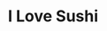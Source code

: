 ---
layout: place
title: "I Love Sushi"
permalink: /california/davis/i-love-sushi.html
stateAbbr: CA
stateName: California
cityName: Davis
place_id: ChIJfSV0cHcphYAR4k2c9QVDkCU
photos:
  - name: >-
      places/ChIJfSV0cHcphYAR4k2c9QVDkCU/photos/AeeoHcKZA0IRH3VvqTmFE1A8tImNeI1s9WO2jbYbFB6ePePV3olYpY4oSE61JpXUSoVggjUYjkQViJtrDq0_617_S16fM-IrJfD_HOILq8UpkluN3o584jN5Tj1IlHtUoaS1QmxgkBv1GSpZqtAgWkFkDoFAdEZq0IQd9iVOHrNXvDewi3T_66S0TY4zWQKwfiiGCS-witD6tlJymEpXYS-EA1KoPeUJUH_nmi7b-JCeyzFhOPWMEYC732coKgFgQ4o3aQrxAqYzVD8GG81xTuwB_AsB1bOkKu_m4c8klhUIfI9klwC2v4tDLP1Yy_gGKgV_NDIGhO-hZKPFv0wzIRBO46U2Hzz4z7OtwQAH8LeR0nK42tScIBH0O__8qAbGWUGWWK8aVZ3S7DuKjQMueBPNc8Hno6zz7r7Qz0ZKyeVNE1ApXUxP
    widthPx: 4032
    heightPx: 3024
    authorAttributions:
      - displayName: Crystal
        uri: https://maps.google.com/maps/contrib/115391966130693506810
        photoUri: >-
          https://lh3.googleusercontent.com/a-/ALV-UjWnCpLHarsw4QGsOgTJ10ZKzYUtU8yox6jEAspKkr9RYzAW9OvJ=s100-p-k-no-mo
    flagContentUri: >-
      https://www.google.com/local/imagery/report/?cb_client=maps_api_places.places_api&image_key=!1e10!2sCIHM0ogKEICAgIDDkaP43gE&hl=en-US
    googleMapsUri: >-
      https://www.google.com/maps/place//data=!3m4!1e2!3m2!1sCIHM0ogKEICAgIDDkaP43gE!2e10!4m2!3m1!1s0x808529777074257d:0x25904305f59c4de2
  - name: >-
      places/ChIJfSV0cHcphYAR4k2c9QVDkCU/photos/AeeoHcLa7F98DNfKDzfnKpw40E36SEQ1knmYGhZOmwXf6PADS2l1d_agLX7zL7tK5sCMRjnuw2ay1G1rhPeK9tKG9qkaBbE-4Auv8xMQj2agYxWJiAFqsVC2emFIVoDnoWer9v1WqmHq6yC_fv-6Gk6E-FvUT3g-NJGZLuqAzHOLDoURJY10nnKofgqu8R1jLHauG5bH6c3-zn5d12QciuuhWL0dq2OQKv7z267k5SdTrwF3HmcFiRM2RZdo_uR_8xHfpvt_6dYgA2Axt-2duVFvh5LIurqRqcrhJejGIget4NePHw
    widthPx: 1080
    heightPx: 607
    authorAttributions:
      - displayName: I Love Sushi
        uri: https://maps.google.com/maps/contrib/115106145204041428159
        photoUri: >-
          https://lh3.googleusercontent.com/a-/ALV-UjUBYUkM32yTv0lqkaSnLx4NfUau-juiD_69ucoEQIaxH9oXZVM=s100-p-k-no-mo
    flagContentUri: >-
      https://www.google.com/local/imagery/report/?cb_client=maps_api_places.places_api&image_key=!1e10!2sAF1QipMs-0gHmZrngXdEJfMcWb_kwlnL9NXX2nsiaRZW&hl=en-US
    googleMapsUri: >-
      https://www.google.com/maps/place//data=!3m4!1e2!3m2!1sAF1QipMs-0gHmZrngXdEJfMcWb_kwlnL9NXX2nsiaRZW!2e10!4m2!3m1!1s0x808529777074257d:0x25904305f59c4de2
  - name: >-
      places/ChIJfSV0cHcphYAR4k2c9QVDkCU/photos/AeeoHcKB9sF8TKdVinY-dEevyhBH1-4uEsy5k-TxetRJ21E7RPcbRJjJXOPjBD_7ksZmpW3dP-MzHzje9sOX7D1zW1Y43CoEltVoq2ZYgQqPY948xlOoLHYaOaKztA9HMMBCXD-FK5b8bGX1eRHAZKQftfWgeUW5UwnyXNRlu5prT-jGKxt5UM0aVHQjr3qqmOvuc2F9ZhcBZFUZqqzdAsF2vU7RHufZGSrgWrE7UTPDyhe54TJCzLvCvAx7nuN0J-tsCPderuJw5nuV0LXmD3qBZUxUxYh_46SeXwBq0mYtqbKDL_WixE6xOz_FlxkGju_fVDRGrk_xKPt9fPApt33SgH6cZx_W84rOIQt7399vO0sbGFc4Bxg8qUdbuvRxtZTTyJhxLDveg5ioSmV824ATufL5fZn2hG94C9PsQHh83_YJ9MRFnxrgLwiz3ZPCQShN
    widthPx: 4000
    heightPx: 3000
    authorAttributions:
      - displayName: Ricky F
        uri: https://maps.google.com/maps/contrib/108565048423134361846
        photoUri: >-
          https://lh3.googleusercontent.com/a-/ALV-UjWNphV0U6cm4pToBAYlxJgkfMMUY8D_W2xTdHYOmkwcbGY1nNdx=s100-p-k-no-mo
    flagContentUri: >-
      https://www.google.com/local/imagery/report/?cb_client=maps_api_places.places_api&image_key=!1e10!2sCIABIhADycKzCRwc5mfWBKkACBAR&hl=en-US
    googleMapsUri: >-
      https://www.google.com/maps/place//data=!3m4!1e2!3m2!1sCIABIhADycKzCRwc5mfWBKkACBAR!2e10!4m2!3m1!1s0x808529777074257d:0x25904305f59c4de2
  - name: >-
      places/ChIJfSV0cHcphYAR4k2c9QVDkCU/photos/AeeoHcKrVHIenSBbRcthwa_wY7S57oOb6APQKGWJ5V1Qbj0DQbWFsPD7t5zRPL6e49nLEBMAnpzlSlO465WBblnmBFnGF3iMM6slCifIrijbAuJuSpabqkQ0l7CM8jqfgi5_z7ZjwUA3uyDdCP9JR0wSPiSCr1_zS_V0244mt9rVvqxBBpdFWErNSW5DvtmNLnzJUUrHwd-5-_yRaOmFZMcku6ouXsUnl5FeTRYAJM5POtKVlVA74wMLRlo65rR62LvmnCoT0oZGoTg7ssg6FQFsJF8IyPm8xb08kc3CQ4l1gJLsfI9pEsXlWxzKs5VWgaHX80cSKTXVCWGvwhRlIDT7UoR6UeG4OKrAywdBDltSpC12T2eBb5DDWVXPnLVJMQL5QdXTtV_g62_vyHGiUYGeFjxF4q4G6H_nIzWff-Zs8HYmcDw
    widthPx: 4000
    heightPx: 3000
    authorAttributions:
      - displayName: Ricky F
        uri: https://maps.google.com/maps/contrib/108565048423134361846
        photoUri: >-
          https://lh3.googleusercontent.com/a-/ALV-UjWNphV0U6cm4pToBAYlxJgkfMMUY8D_W2xTdHYOmkwcbGY1nNdx=s100-p-k-no-mo
    flagContentUri: >-
      https://www.google.com/local/imagery/report/?cb_client=maps_api_places.places_api&image_key=!1e10!2sCIHM0ogKEICAgIDfxq-esAE&hl=en-US
    googleMapsUri: >-
      https://www.google.com/maps/place//data=!3m4!1e2!3m2!1sCIHM0ogKEICAgIDfxq-esAE!2e10!4m2!3m1!1s0x808529777074257d:0x25904305f59c4de2
  - name: >-
      places/ChIJfSV0cHcphYAR4k2c9QVDkCU/photos/AeeoHcLFQkJR5Ryi2Xc1RD-2K_q49d5SgPo4n6uMZ--IVxmEjcfLLQ-Q_Y2mzQjV8XUeNqo2AHpwZYX_yQRcLwpqKGxCG8uzM79-ecgd-Oj28KdSePZRXbojwgEBbLlywLTr44BRuiLOa2wlTBy3lyenIYlDw8vrgxs-DPGjIg9jgVDtWmeEGELv5DDaICKK3uoVocHdEtTKeTvuYmdymbtTuGLPi0s71Q_YcKe-4s7mgvojc7k24OyYH29rg-X6HsQamqeZmPviKWzN912FHCzlVmJ05YVCeersahaGQxPA90JDYWYku7MDQWaS7qx7ECTMdEu4Hopd1cwdgMImUQLaQJggEX530vlvzYavIlqFgxdtiXtKBVt_XMWGfPaNfjqYY5NtzEG8uNzAWGmZGmt12HFiTVk05VLz7XDbLJ5wE9BPpPm2
    widthPx: 4032
    heightPx: 3024
    authorAttributions:
      - displayName: Crystal
        uri: https://maps.google.com/maps/contrib/115391966130693506810
        photoUri: >-
          https://lh3.googleusercontent.com/a-/ALV-UjWnCpLHarsw4QGsOgTJ10ZKzYUtU8yox6jEAspKkr9RYzAW9OvJ=s100-p-k-no-mo
    flagContentUri: >-
      https://www.google.com/local/imagery/report/?cb_client=maps_api_places.places_api&image_key=!1e10!2sCIHM0ogKEICAgIDDkaP4wQE&hl=en-US
    googleMapsUri: >-
      https://www.google.com/maps/place//data=!3m4!1e2!3m2!1sCIHM0ogKEICAgIDDkaP4wQE!2e10!4m2!3m1!1s0x808529777074257d:0x25904305f59c4de2
  - name: >-
      places/ChIJfSV0cHcphYAR4k2c9QVDkCU/photos/AeeoHcJ2fyTTyXQwYNZ7-588P8DbLqtDFmVNhaYEHkPkb95lKKZzktpBfieqZXtjxT4Wj3Edb659TKxbYUh4uM-LDDU67T0LunFrdf8EFfP0ldCG2yKciD2iMit_U60_Jn6aL20MmQS2X9fDuDWtL47559PB_HnE8dm0JMRbxDl8fxSlPjXATqJICXiNhNDVMaqbR8WY-btsxoy6xOQdRH9XY7JWXBsU-0DPWR3_jXhB3e5a2-VWJXv9w9PunH9MsIdtbhRYhgkQVJm2rvnCKgPb6oc5go0TSKWW5ecf_QW-htZdq7wHyB4Esi-Tk5XdzrTqTEaq0V0dsMgbWYrV-bBbZXvp-ZTyXyEw4OkPtOYIGzQhi4JL4gaRiOIzQ3xhP0pvnGRml1di5IUhpf8-qoHptYyPTzLcy8jF2gfaFbniGi4eUuMY
    widthPx: 4032
    heightPx: 3024
    authorAttributions:
      - displayName: Chelsea Bahena
        uri: https://maps.google.com/maps/contrib/116309174544590283668
        photoUri: >-
          https://lh3.googleusercontent.com/a/ACg8ocI7nrY17fanRGUv08nm5oKEfo-bY90i4mzHMYrPHo4XjXA9Qw=s100-p-k-no-mo
    flagContentUri: >-
      https://www.google.com/local/imagery/report/?cb_client=maps_api_places.places_api&image_key=!1e10!2sCIHM0ogKEICAgICn_bj7mgE&hl=en-US
    googleMapsUri: >-
      https://www.google.com/maps/place//data=!3m4!1e2!3m2!1sCIHM0ogKEICAgICn_bj7mgE!2e10!4m2!3m1!1s0x808529777074257d:0x25904305f59c4de2
  - name: >-
      places/ChIJfSV0cHcphYAR4k2c9QVDkCU/photos/AeeoHcLFUvr4T1HpCdyFoXKQbQh0QcbcpB8Rn8hlDIrYeATxxIUZQcN9We2pzHJfnLo-dY387aWhNB-YDMP1JSki3nVbasgwSEEfoZkpz0m6I95D06ovYaWws_YRNzJ_yG27kdZxYy_e9WqQSPGhM5gcWrksAOKj3uE20CNI6SLPwdeEKF5rOEkxoqwwzHCgSj3TDUn12sai4YNL3d92FuruX8cG8emtCkzX_8bRnHsIK_Q-N5XPcNUgmlqbmfIE6WXH9Jtrp9fEzENT-WmXp7PJhuTHQsMU95xbPF-m45a2eQg_Wg
    widthPx: 1080
    heightPx: 1080
    authorAttributions:
      - displayName: I Love Sushi
        uri: https://maps.google.com/maps/contrib/115106145204041428159
        photoUri: >-
          https://lh3.googleusercontent.com/a-/ALV-UjUBYUkM32yTv0lqkaSnLx4NfUau-juiD_69ucoEQIaxH9oXZVM=s100-p-k-no-mo
    flagContentUri: >-
      https://www.google.com/local/imagery/report/?cb_client=maps_api_places.places_api&image_key=!1e10!2sAF1QipPaqjcDVJ5CsiZAYK_97EFSrcuCrTzsQVcItYll&hl=en-US
    googleMapsUri: >-
      https://www.google.com/maps/place//data=!3m4!1e2!3m2!1sAF1QipPaqjcDVJ5CsiZAYK_97EFSrcuCrTzsQVcItYll!2e10!4m2!3m1!1s0x808529777074257d:0x25904305f59c4de2
  - name: >-
      places/ChIJfSV0cHcphYAR4k2c9QVDkCU/photos/AeeoHcJEbqKl4Kdu6hmejflNU2Q1KR3NdaUz_Nq0wuZo6OZQA9tA9CZTnLSpEjPpg1szOmwJm-cUbv9IVSdzJRwi3Y-LFsb_4svXX5A4wBBhjDfwEC6li5UZB0NdasB1bPV8sqN6iwKKSD8B79YJESftW_LsiPgM52AFGl_iajsLeco_qxzjgmGY_KQ29vuxyNY5S20jnjL927RbUr8-JRs5VxhVEEFLHoCJLPVNXrXlNvCj7XrRZgIwghwW4aORq1Zq2uJTcv4BaoCPyNpBBHbuEnaUkmDbcQGfSYlojraCuTf_rM4ghjbzBKYuMcE80es6A4lgLkvTiZQtKHTb0q3yljeQw06eeKRiQwJKmvMSQHEokOGQvrj6cscxPgj0VNnb_i9WJxxsgTpALGwNh2MKNfs-jSvcr3wR5wMzfqWfvws
    widthPx: 4000
    heightPx: 3000
    authorAttributions:
      - displayName: Ricky F
        uri: https://maps.google.com/maps/contrib/108565048423134361846
        photoUri: >-
          https://lh3.googleusercontent.com/a-/ALV-UjWNphV0U6cm4pToBAYlxJgkfMMUY8D_W2xTdHYOmkwcbGY1nNdx=s100-p-k-no-mo
    flagContentUri: >-
      https://www.google.com/local/imagery/report/?cb_client=maps_api_places.places_api&image_key=!1e10!2sCIHM0ogKEICAgICPivLbQg&hl=en-US
    googleMapsUri: >-
      https://www.google.com/maps/place//data=!3m4!1e2!3m2!1sCIHM0ogKEICAgICPivLbQg!2e10!4m2!3m1!1s0x808529777074257d:0x25904305f59c4de2
  - name: >-
      places/ChIJfSV0cHcphYAR4k2c9QVDkCU/photos/AeeoHcLgTXf19cag8wWJgRLyarkWR_GIO7vOGx-w0iiqrDQ-kl2cFCOvNgtfUISvOHknDUGRIZrDHlBcK5aWvsGlLELZXX51Gv8C_USCLBspM34SfOGQV3e-B-dCIf8mHERAiUoMD6j_hgNlL97vt81UatF6n0Cb4wJXUa_r8P74T4ZopTCHJIVOT3uCPi42IR9p32kp3mkLQ8oYqFHTHjI7nraKDgSu_dkGHqP2I8-vv8NqjQpQxswrLE7RYJUNpAGhHWwCR2v25y1rYshHjwyKvlgZWH5DAqvmermAMqm-LqmNo-pVPWO7Va9Wd9e8fm0lMCZ6QJjBedcFpVQKSX5ucGTGYa6FNMz_4AgmsKtyr8bb8CJXs1jXhacCEhNIiV8rH9KxXLmkuAX02eSKiOxnU53OSAI2rwEo7qQR6fFJuF9EvxAm
    widthPx: 3000
    heightPx: 4000
    authorAttributions:
      - displayName: L Kurb
        uri: https://maps.google.com/maps/contrib/108825229886219824839
        photoUri: >-
          https://lh3.googleusercontent.com/a-/ALV-UjXgM_hagoRGGzbaSo8xbth0HgQBN-LTsMv7EO-1IlsFNJMGWnVdGg=s100-p-k-no-mo
    flagContentUri: >-
      https://www.google.com/local/imagery/report/?cb_client=maps_api_places.places_api&image_key=!1e10!2sCIHM0ogKEICAgICX7NqBuQE&hl=en-US
    googleMapsUri: >-
      https://www.google.com/maps/place//data=!3m4!1e2!3m2!1sCIHM0ogKEICAgICX7NqBuQE!2e10!4m2!3m1!1s0x808529777074257d:0x25904305f59c4de2
  - name: >-
      places/ChIJfSV0cHcphYAR4k2c9QVDkCU/photos/AeeoHcLbhC2M8jn6H_JoBeaLSQrskA0pN93u3RZe_IWB0ewDLyTyFJYpox_edz2Nj6ny8iGSsocENg_FJiC0Xm_wFQGKHtw_0WUvvEWwcMbPZpRq7YWWM-aavs65Z7judUrY74QtUibs5S-M3VEkFmDBoe-aipZECveww7D8eE3zajl9nWX_xMoEfDDqv0F9mTOeLTs6NM7voK-RwGdi5wZFOXZm3InczZyre9s6R75YI1caE_5SgUzCAx0BOojet5FoyS7FuCX4_FjSNACPJ85zsBJY127DCGYT-YY2Cc0WS3z4IG0hg9HdugQudxMzeXmq1wx3Jch8LO4zB-QMx9WtnB8_S6XNvNK94zIyePJo2jDjwQXBszoOrrA54xk8uDMmMsXvCtr2K95mWVHyvweNbGa7NZ6FtqPxe77MBw5iLefY9w
    widthPx: 4032
    heightPx: 3024
    authorAttributions:
      - displayName: Jansen Wendlandt
        uri: https://maps.google.com/maps/contrib/103177322018784593796
        photoUri: >-
          https://lh3.googleusercontent.com/a-/ALV-UjXdgvZgfOvJ2OtSGGz_xt78PllF0-oookzEdBwJKgappqVvhTZcFw=s100-p-k-no-mo
    flagContentUri: >-
      https://www.google.com/local/imagery/report/?cb_client=maps_api_places.places_api&image_key=!1e10!2sCIHM0ogKEICAgICpk6STWw&hl=en-US
    googleMapsUri: >-
      https://www.google.com/maps/place//data=!3m4!1e2!3m2!1sCIHM0ogKEICAgICpk6STWw!2e10!4m2!3m1!1s0x808529777074257d:0x25904305f59c4de2
address: 620 W Covell Blvd suit number b, Davis, CA 95616, USA
street: 620 W Covell Blvd suit number b
city: Davis
state: CA
zip: '95616'
country: USA
neighborhood: Central Davis
latitude: '38.560276'
longitude: '-121.756756'
accessibility_options:
  wheelchairAccessibleParking: true
  wheelchairAccessibleEntrance: true
  wheelchairAccessibleRestroom: true
  wheelchairAccessibleSeating: true
business_status: OPERATIONAL
name: I Love Sushi
google_maps_links:
  directionsUri: >-
    https://www.google.com/maps/dir//''/data=!4m7!4m6!1m1!4e2!1m2!1m1!1s0x808529777074257d:0x25904305f59c4de2!3e0
  placeUri: https://maps.google.com/?cid=2706737068924227042
  writeAReviewUri: >-
    https://www.google.com/maps/place//data=!4m3!3m2!1s0x808529777074257d:0x25904305f59c4de2!12e1
  reviewsUri: >-
    https://www.google.com/maps/place//data=!4m4!3m3!1s0x808529777074257d:0x25904305f59c4de2!9m1!1b1
  photosUri: >-
    https://www.google.com/maps/place//data=!4m3!3m2!1s0x808529777074257d:0x25904305f59c4de2!10e5
primary_type: Restaurant
opening_hours:
  regular: null
  current: null
secondary_opening_hours:
  regular:
    weekdayDescriptions: null
    type: null
  current:
    weekdayDescriptions: null
    type: null
phone: (530) 758-4560
price_level: PRICE_LEVEL_MODERATE
price_range: $20 &ndash; $30
rating: '4.1'
rating_count: 342
website: http://www.ilovesushiucdavis.com/
description: null
reviews: null
parking_options: null
payment_options: null
allow_dogs: null
curbside_pickup: null
delivery: null
dine_in: null
good_for_children: null
good_for_groups: null
good_for_sports: null
live_music: null
menu_for_children: null
outdoor_seating: null
reservable: null
restroom: null
serves_beer: null
serves_breakfast: null
serves_brunch: null
serves_cocktails: null
serves_coffee: null
serves_dinner: null
serves_dessert: null
serves_lunch: null
serves_vegetarian_food: null
serves_wine: null
takeout: null

---